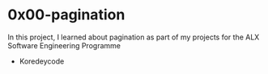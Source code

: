 # 0x00-pagination
In this project, I learned about pagination as part of my projects for the ALX Software Engineering Programme
* Koredeycode
